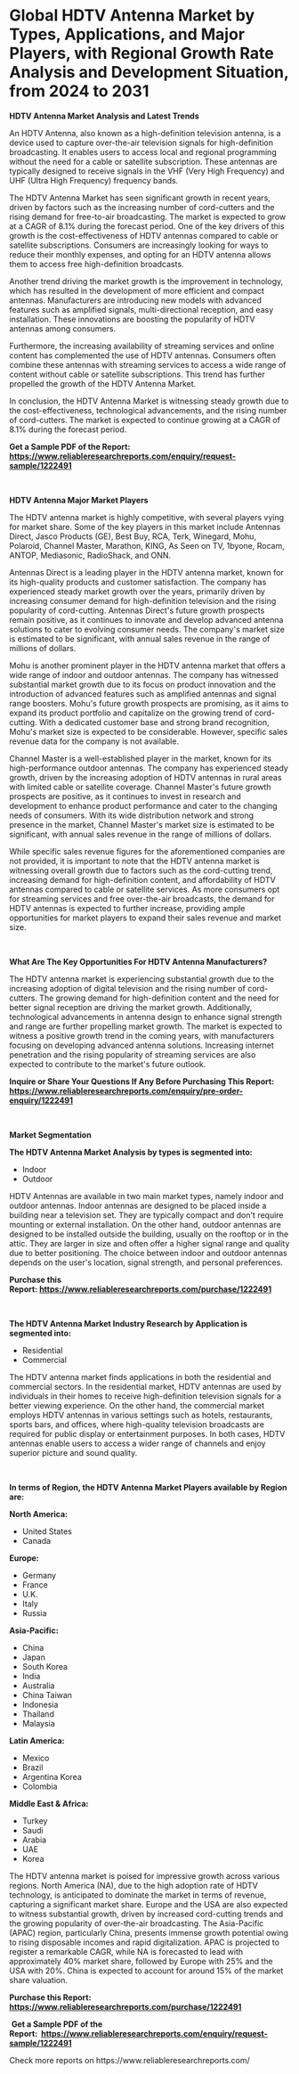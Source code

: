 <p><h1>Global HDTV Antenna Market by Types, Applications, and Major Players, with Regional Growth Rate Analysis and Development Situation, from 2024 to 2031</h1></p><p><strong>HDTV Antenna Market Analysis and Latest Trends</strong></p>
<p><p>An HDTV Antenna, also known as a high-definition television antenna, is a device used to capture over-the-air television signals for high-definition broadcasting. It enables users to access local and regional programming without the need for a cable or satellite subscription. These antennas are typically designed to receive signals in the VHF (Very High Frequency) and UHF (Ultra High Frequency) frequency bands.</p><p>The HDTV Antenna Market has seen significant growth in recent years, driven by factors such as the increasing number of cord-cutters and the rising demand for free-to-air broadcasting. The market is expected to grow at a CAGR of 8.1% during the forecast period. One of the key drivers of this growth is the cost-effectiveness of HDTV antennas compared to cable or satellite subscriptions. Consumers are increasingly looking for ways to reduce their monthly expenses, and opting for an HDTV antenna allows them to access free high-definition broadcasts.</p><p>Another trend driving the market growth is the improvement in technology, which has resulted in the development of more efficient and compact antennas. Manufacturers are introducing new models with advanced features such as amplified signals, multi-directional reception, and easy installation. These innovations are boosting the popularity of HDTV antennas among consumers.</p><p>Furthermore, the increasing availability of streaming services and online content has complemented the use of HDTV antennas. Consumers often combine these antennas with streaming services to access a wide range of content without cable or satellite subscriptions. This trend has further propelled the growth of the HDTV Antenna Market.</p><p>In conclusion, the HDTV Antenna Market is witnessing steady growth due to the cost-effectiveness, technological advancements, and the rising number of cord-cutters. The market is expected to continue growing at a CAGR of 8.1% during the forecast period.</p></p>
<p><strong>Get a Sample PDF of the Report:&nbsp; <a href="https://www.reliableresearchreports.com/enquiry/request-sample/1222491">https://www.reliableresearchreports.com/enquiry/request-sample/1222491</a></strong></p>
<p>&nbsp;</p>
<p><strong>HDTV Antenna Major Market Players</strong></p>
<p><p>The HDTV antenna market is highly competitive, with several players vying for market share. Some of the key players in this market include Antennas Direct, Jasco Products (GE), Best Buy, RCA, Terk, Winegard, Mohu, Polaroid, Channel Master, Marathon, KING, As Seen on TV, 1byone, Rocam, ANTOP, Mediasonic, RadioShack, and ONN.</p><p>Antennas Direct is a leading player in the HDTV antenna market, known for its high-quality products and customer satisfaction. The company has experienced steady market growth over the years, primarily driven by increasing consumer demand for high-definition television and the rising popularity of cord-cutting. Antennas Direct's future growth prospects remain positive, as it continues to innovate and develop advanced antenna solutions to cater to evolving consumer needs. The company's market size is estimated to be significant, with annual sales revenue in the range of millions of dollars.</p><p>Mohu is another prominent player in the HDTV antenna market that offers a wide range of indoor and outdoor antennas. The company has witnessed substantial market growth due to its focus on product innovation and the introduction of advanced features such as amplified antennas and signal range boosters. Mohu's future growth prospects are promising, as it aims to expand its product portfolio and capitalize on the growing trend of cord-cutting. With a dedicated customer base and strong brand recognition, Mohu's market size is expected to be considerable. However, specific sales revenue data for the company is not available.</p><p>Channel Master is a well-established player in the market, known for its high-performance outdoor antennas. The company has experienced steady growth, driven by the increasing adoption of HDTV antennas in rural areas with limited cable or satellite coverage. Channel Master's future growth prospects are positive, as it continues to invest in research and development to enhance product performance and cater to the changing needs of consumers. With its wide distribution network and strong presence in the market, Channel Master's market size is estimated to be significant, with annual sales revenue in the range of millions of dollars.</p><p>While specific sales revenue figures for the aforementioned companies are not provided, it is important to note that the HDTV antenna market is witnessing overall growth due to factors such as the cord-cutting trend, increasing demand for high-definition content, and affordability of HDTV antennas compared to cable or satellite services. As more consumers opt for streaming services and free over-the-air broadcasts, the demand for HDTV antennas is expected to further increase, providing ample opportunities for market players to expand their sales revenue and market size.</p></p>
<p>&nbsp;</p>
<p><strong>What Are The Key Opportunities For HDTV Antenna Manufacturers?</strong></p>
<p><p>The HDTV antenna market is experiencing substantial growth due to the increasing adoption of digital television and the rising number of cord-cutters. The growing demand for high-definition content and the need for better signal reception are driving the market growth. Additionally, technological advancements in antenna design to enhance signal strength and range are further propelling market growth. The market is expected to witness a positive growth trend in the coming years, with manufacturers focusing on developing advanced antenna solutions. Increasing internet penetration and the rising popularity of streaming services are also expected to contribute to the market's future outlook.</p></p>
<p><strong>Inquire or Share Your Questions If Any Before Purchasing This Report: <a href="https://www.reliableresearchreports.com/enquiry/pre-order-enquiry/1222491">https://www.reliableresearchreports.com/enquiry/pre-order-enquiry/1222491</a></strong></p>
<p>&nbsp;</p>
<p><strong>Market Segmentation</strong></p>
<p><strong>The HDTV Antenna Market Analysis by types is segmented into:</strong></p>
<p><ul><li>Indoor</li><li>Outdoor</li></ul></p>
<p><p>HDTV Antennas are available in two main market types, namely indoor and outdoor antennas. Indoor antennas are designed to be placed inside a building near a television set. They are typically compact and don't require mounting or external installation. On the other hand, outdoor antennas are designed to be installed outside the building, usually on the rooftop or in the attic. They are larger in size and often offer a higher signal range and quality due to better positioning. The choice between indoor and outdoor antennas depends on the user's location, signal strength, and personal preferences.</p></p>
<p><strong>Purchase this Report:&nbsp;<a href="https://www.reliableresearchreports.com/purchase/1222491">https://www.reliableresearchreports.com/purchase/1222491</a></strong></p>
<p>&nbsp;</p>
<p><strong>The HDTV Antenna Market Industry Research by Application is segmented into:</strong></p>
<p><ul><li>Residential</li><li>Commercial</li></ul></p>
<p><p>The HDTV antenna market finds applications in both the residential and commercial sectors. In the residential market, HDTV antennas are used by individuals in their homes to receive high-definition television signals for a better viewing experience. On the other hand, the commercial market employs HDTV antennas in various settings such as hotels, restaurants, sports bars, and offices, where high-quality television broadcasts are required for public display or entertainment purposes. In both cases, HDTV antennas enable users to access a wider range of channels and enjoy superior picture and sound quality.</p></p>
<p>&nbsp;</p>
<p><strong>In terms of Region, the HDTV Antenna Market Players available by Region are:</strong></p>
<p>
    <p> <strong> North America: </strong>
        <ul>
            <li>United States</li>
            <li>Canada</li>
        </ul>
        </p> 
    <p> <strong> Europe: </strong>
        <ul>
            <li>Germany</li>
            <li>France</li>
            <li>U.K.</li>
            <li>Italy</li>
            <li>Russia</li>
        </ul>
        </p> 
    <p> <strong> Asia-Pacific: </strong>
        <ul>
            <li>China</li>
            <li>Japan</li>
            <li>South Korea</li>
            <li>India</li>
            <li>Australia</li>
            <li>China Taiwan</li>
            <li>Indonesia</li>
            <li>Thailand</li>
            <li>Malaysia</li>
        </ul>
        </p> 
    <p> <strong> Latin America: </strong>
        <ul>
            <li>Mexico</li>
            <li>Brazil</li>
            <li>Argentina Korea</li>
            <li>Colombia</li>
        </ul>
        </p> 
    <p> <strong> Middle East & Africa: </strong>
        <ul>
            <li>Turkey</li>
            <li>Saudi</li>
            <li>Arabia</li>
            <li>UAE</li>
            <li>Korea</li>
        </ul>
    </p>
    </p>
<p><p>The HDTV antenna market is poised for impressive growth across various regions. North America (NA), due to the high adoption rate of HDTV technology, is anticipated to dominate the market in terms of revenue, capturing a significant market share. Europe and the USA are also expected to witness substantial growth, driven by increased cord-cutting trends and the growing popularity of over-the-air broadcasting. The Asia-Pacific (APAC) region, particularly China, presents immense growth potential owing to rising disposable incomes and rapid digitalization. APAC is projected to register a remarkable CAGR, while NA is forecasted to lead with approximately 40% market share, followed by Europe with 25% and the USA with 20%. China is expected to account for around 15% of the market share valuation.</p></p>
<p><strong>Purchase this Report: <a href="https://www.reliableresearchreports.com/purchase/1222491">https://www.reliableresearchreports.com/purchase/1222491</a></strong></p>
<p>&nbsp;<strong>Get a Sample PDF of the Report:&nbsp;&nbsp;<a href="https://www.reliableresearchreports.com/enquiry/request-sample/1222491">https://www.reliableresearchreports.com/enquiry/request-sample/1222491</a></strong></p>
<p><strong></strong></p>
<p>Check more reports on https://www.reliableresearchreports.com/</p>